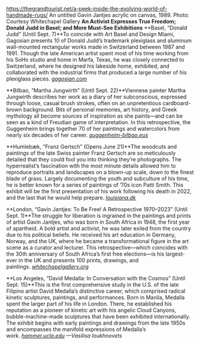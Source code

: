 https://thegrandtourist.net/a-peek-inside-the-evolving-world-of-handmade-rugs/
An untitled Gavin Jantjes acrylic on canvas, 1989. Photo: Courtesy Whitechapel Gallery
**An Activist Expresses True Freedom; Donald Judd in Basel; and More Must-See Exhibitions**
**Basel, “Donald Judd” (Until Sept. 7)**To coincide with Art Basel and Design Miami, Gagosian presents 10 of Donald Judd’s trademark plexiglass and aluminum wall-mounted rectangular works made in Switzerland between 1987 and 1991. Though the late American artist spent most of his time working from his SoHo studio and home in Marfa, Texas, he was closely connected to Switzerland, where he designed his lakeside home, exhibited, and collaborated with the industrial firms that produced a large number of his plexiglass pieces. [_gagosian.com_](https://gagosian.com/exhibitions/2024/donald-judd-basel/)

**Bilbao, “Martha Jungwirth” (Until Sept. 22)**Viennese painter Martha Jungwirth describes her work as a diary of her subconscious, expressed through loose, casual brush strokes, often on an unpretentious cardboard-brown background. Bits of personal memories, art history, and Greek mythology all become sources of inspiration as she paints—and can be seen as a kind of Freudian game of interpretation. In this retrospective, the Guggenheim brings together 70 of her paintings and watercolors from nearly six decades of her career. [_guggenheim-bilbao.eus_](https://www.guggenheim-bilbao.eus/en/exhibitions/martha-jungwirth)

**Humlebæk, “Franz Gertsch” (Opens June 21)**The woodcuts and paintings of the late Swiss painter Franz Gertsch are so meticulously detailed that they could fool you into thinking they’re photographs. The hyperrealist’s fascination with the most minute details allowed him to reproduce portraits and landscapes on a blown-up scale, down to the finest blade of grass. Largely documenting the youth and subculture of his time, he is better known for a series of paintings of ’70s icon Patti Smith. This exhibit will be the first presentation of his work following his death in 2022, and the last that he would help prepare. [_louisiana.dk_](https://louisiana.dk/en/exhibition/franz-gertsch/)

**London, “Gavin Jantjes: To Be Free! A Retrospective 1970–2023” (Until Sept. 1)**The struggle for liberation is ingrained in the paintings and prints of artist Gavin Jantjes, who was born in South Africa in 1948, the first year of apartheid. A bold artist and activist, he was later exiled from the country due to his political beliefs. He received his art education in Germany, Norway, and the UK, where he became a transformational figure in the art scene as a curator and lecturer. This retrospective—which coincides with the 30th anniversary of South Africa’s first free elections—is his largest-ever in the UK and presents 100 prints, drawings, and paintings. [_whitechapelgallery.org_](https://www.whitechapelgallery.org/exhibitions/gavin-jantjes-to-be-free-a-retrospective-1970-2023/)

**Los Angeles, “David Medalla: In Conversation with the Cosmos” (Until Sept. 15)**This is the first comprehensive study in the U.S. of the late Filipino artist David Medalla’s distinctive career, which comprised radical kinetic sculptures, paintings, and performances. Born in Manila, Medalla spent the larger part of his life in London. There, he established his reputation as a pioneer of kinetic art with his angelic Cloud Canyons, bubble-machine-made sculptures that have been exhibited internationally. The exhibit begins with early paintings and drawings from the late 1950s and encompasses the manifold expressions of Medalla’s work. [_hammer.ucla.edu_](https://hammer.ucla.edu/exhibitions/2024/david-medalla-conversation-cosmos) _—Vasilisa Ioukhnovets_